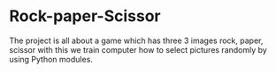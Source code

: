 # Rock-paper-Scissor
The project is all about a game which has three 3 images rock, paper, scissor with this we train computer how to select pictures randomly by using Python modules.
